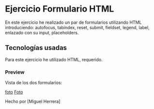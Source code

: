 # Ejercicio Formulario HTML

En este ejercicio he realizado un par de formularios utilizando HTML introduciendo: autofocus, tabindex, reset, submit, fieldset, legend, label, enlazado con su input, placeholders.


## Tecnologías usadas

Para este ejercicio he utilizado HTML, requerido.

### Preview

Vista de los dos formularios:

[foto](assets/Formulario1.png)
[Foto](assets/Formulario2.png)

Hecho por [Miguel Herrera]